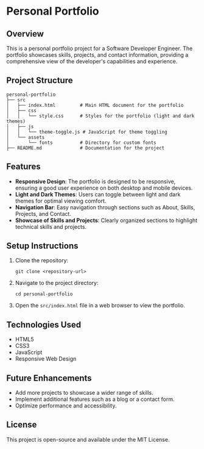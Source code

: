 # Personal Portfolio

## Overview
This is a personal portfolio project for a Software Developer Engineer. The portfolio showcases skills, projects, and contact information, providing a comprehensive view of the developer's capabilities and experience.

## Project Structure
```
personal-portfolio
├── src
│   ├── index.html         # Main HTML document for the portfolio
│   ├── css
│   │   └── style.css      # Styles for the portfolio (light and dark themes)
│   ├── js
│   │   └── theme-toggle.js # JavaScript for theme toggling
│   └── assets
│       └── fonts          # Directory for custom fonts
├── README.md              # Documentation for the project
```

## Features
- **Responsive Design**: The portfolio is designed to be responsive, ensuring a good user experience on both desktop and mobile devices.
- **Light and Dark Themes**: Users can toggle between light and dark themes for optimal viewing comfort.
- **Navigation Bar**: Easy navigation through sections such as About, Skills, Projects, and Contact.
- **Showcase of Skills and Projects**: Clearly organized sections to highlight technical skills and projects.

## Setup Instructions
1. Clone the repository:
   ```
   git clone <repository-url>
   ```
2. Navigate to the project directory:
   ```
   cd personal-portfolio
   ```
3. Open the `src/index.html` file in a web browser to view the portfolio.

## Technologies Used
- HTML5
- CSS3
- JavaScript
- Responsive Web Design

## Future Enhancements
- Add more projects to showcase a wider range of skills.
- Implement additional features such as a blog or a contact form.
- Optimize performance and accessibility.

## License
This project is open-source and available under the MIT License.
